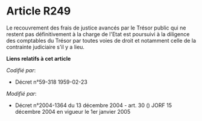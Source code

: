 # Article R249

Le recouvrement des frais de justice avancés par le Trésor public qui ne restent pas définitivement à la charge de l'Etat est
poursuivi à la diligence des comptables du Trésor par toutes voies de droit et notamment celle de la contrainte judiciaire
s'il y a lieu.

**Liens relatifs à cet article**

_Codifié par_:

  - Décret n°59-318 1959-02-23

_Modifié par_:

  - Décret n°2004-1364 du 13 décembre 2004 - art. 30 () JORF 15 décembre 2004 en vigueur le 1er janvier 2005
